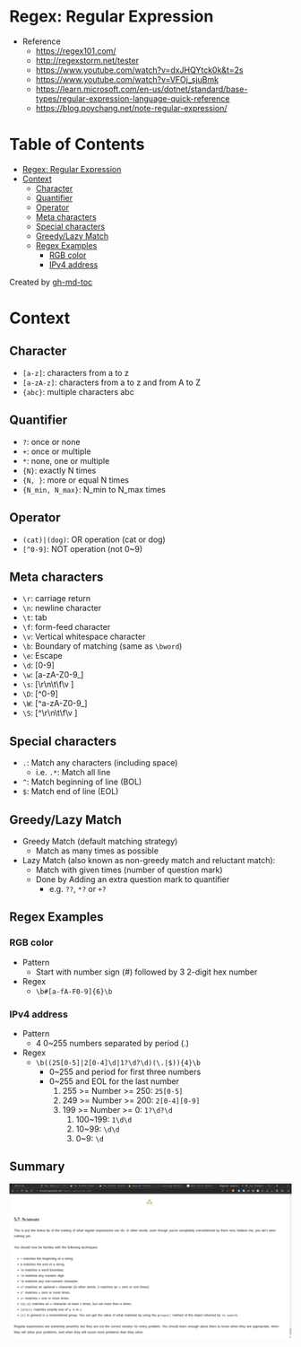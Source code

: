 # Regex: Regular Expression
- Reference
    - https://regex101.com/
    - http://regexstorm.net/tester
    - https://www.youtube.com/watch?v=dxJHQYtck0k&t=2s
    - https://www.youtube.com/watch?v=VFOj_sjuBmk
    - https://learn.microsoft.com/en-us/dotnet/standard/base-types/regular-expression-language-quick-reference
    - https://blog.poychang.net/note-regular-expression/

Table of Contents
=================

* [Regex: Regular Expression](#regex-regular-expression)
* [Context](#context)
   * [Character](#character)
   * [Quantifier](#quantifier)
   * [Operator](#operator)
   * [Meta characters](#meta-characters)
   * [Special characters](#special-characters)
   * [Greedy/Lazy Match](#greedylazy-match)
   * [Regex Examples](#regex-examples)
      * [RGB color](#rgb-color)
      * [IPv4 address](#ipv4-address)

Created by [gh-md-toc](https://github.com/ekalinin/github-markdown-toc)

# Context

## Character
- `[a-z]`: characters from a to z
- `[a-zA-z]`: characters from a to z and from A to Z
- `{abc}`: multiple characters abc

## Quantifier
- `?`: once or none
- `+`: once or multiple
- `*`: none, one or multiple
- `{N}`: exactly N times
- `{N, }`: more or equal N times
- `{N_min, N_max}`: N_min to N_max times

## Operator
- `(cat)|(dog)`: OR operation (cat or dog)
- `[^0-9]`: NOT operation (not 0~9)

## Meta characters
- `\r`: carriage return
- `\n`: newline character
- `\t`: tab
- `\f`: form-feed character
- `\v`: Vertical whitespace character
- `\b`: Boundary of matching (same as `\bword`)
- `\e`: Escape
- `\d`: [0-9]
- `\w`: [a-zA-Z0-9_]
- `\s`: [\r\n\t\f\v ]
- `\D`: [^0-9]
- `\W`: [^a-zA-Z0-9_]
- `\S`: [^\r\n\t\f\v ]

## Special characters
- `.`: Match any characters (including space)
    - i.e. `.*`: Match all line
- `^`: Match beginning of line (BOL)
- `$`: Match end of line (EOL)

## Greedy/Lazy Match
- Greedy Match (default matching strategy)
    - Match as many times as possible
- Lazy Match (also known as non-greedy match and reluctant match):
    - Match with given times (number of question mark)
    - Done by Adding an extra question mark to quantifier
        - e.g. `??`, `*?` or `+?`

## Regex Examples

### RGB color
- Pattern
    - Start with number sign (#) followed by 3 2-digit hex number
- Regex
    - `\b#[a-fA-F0-9]{6}\b`

### IPv4 address
- Pattern
    - 4 0~255 numbers separated by period (.)
- Regex
    - `\b((25[0-5]|2[0-4]\d|1?\d?\d)(\.|$)){4}\b`
        - 0~255 and period for first three numbers
        - 0~255 and EOL for the last number
            1. 255 >= Number >= 250: `25[0-5]`
            2. 249 >= Number >= 200: `2[0-4][0-9]`
            3. 199 >= Number >= 0: `1?\d?\d`
                1. 100~199: `1\d\d`
                2. 10~99: `\d\d`
                3. 0~9: `\d`

## Summary
![figure - regex_summary](./figures/Regex.png)
